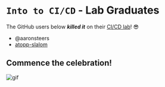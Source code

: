 # `Into to CI/CD` - Lab Graduates

The GitHub users below ***killed it*** on their [CI/CD lab](intro.md)! 😎

[//]: # (Add your username below, in alphabetical order to prevent conflicts and duplication.)

- @aaronsteers
- [atopp-slalom](https://github.com/atopp-slalom)

## Commence the celebration!

[//]: # (Psst - feel free to add more art or GIFs here if you are so inclined!)

![gif](resources/congrats01.gif)
